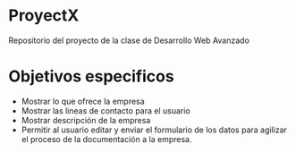# ProyectX
Repositorio del proyecto de la clase de Desarrollo Web Avanzado
# Objetivos especificos
* Mostrar lo que ofrece la empresa
* Mostrar las lineas de contacto para el usuario
* Mostrar descripción de la empresa
* Permitir al usuario editar y enviar el formulario de los datos para agilizar el proceso de la documentación a la empresa.
